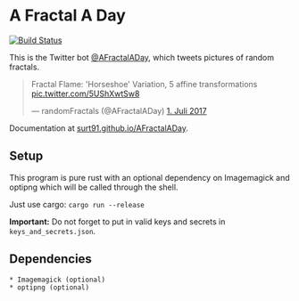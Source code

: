 # A Fractal A Day

[![Build Status](https://travis-ci.org/surt91/AFractalADay.svg?branch=master)](https://travis-ci.org/surt91/AFractalADay)

This is the Twitter bot [@AFractalADay](https://twitter.com/AFractalADay),
which tweets pictures of random fractals.

<blockquote class="twitter-tweet" data-lang="en"><p lang="en" dir="ltr">Fractal Flame: &#39;Horseshoe&#39; Variation, 5 affine transformations <a href="https://t.co/5UShXwtSw8">pic.twitter.com/5UShXwtSw8</a></p>&mdash; randomFractals (@AFractalADay) <a href="https://twitter.com/AFractalADay/status/881103896374124544">1. Juli 2017</a></blockquote>
<script async src="//platform.twitter.com/widgets.js" charset="utf-8"></script>

Documentation at [surt91.github.io/AFractalADay](https://surt91.github.io/AFractalADay/).

## Setup

This program is pure rust with an optional dependency on Imagemagick and optipng
which will be called through the shell.

Just use cargo: `cargo run --release`

**Important:** Do not forget to put in valid keys and secrets in `keys_and_secrets.json`.

## Dependencies

    * Imagemagick (optional)
    * optipng (optional)
